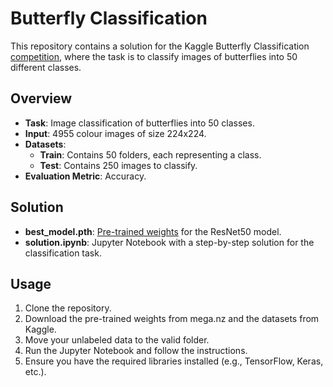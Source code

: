 # Butterfly Classification

This repository contains a solution for the Kaggle Butterfly Classification [competition](https://www.kaggle.com/competitions/butterflies-classification/overview), where the task is to classify images of butterflies into 50 different classes.


## Overview

- **Task**: Image classification of butterflies into 50 classes.
- **Input**: 4955 colour images of size 224x224.
- **Datasets**:
  - **Train**: Contains 50 folders, each representing a class.
  - **Test**: Contains 250 images to classify.
- **Evaluation Metric**: Accuracy.

## Solution

- **best_model.pth**: [Pre-trained weights](https://mega.nz/file/T6AhmRrS#NsSYdKXo5p9Pk1lT3tMrNeV66eehGhVx-2Wj3WG3zHA) for the ResNet50 model.
- **solution.ipynb**: Jupyter Notebook with a step-by-step solution for the classification task.

## Usage

1. Clone the repository.
2. Download the pre-trained weights from mega.nz and the datasets from Kaggle.
3. Move your unlabeled data to the valid folder.
4. Run the Jupyter Notebook and follow the instructions.
5. Ensure you have the required libraries installed (e.g., TensorFlow, Keras, etc.).
